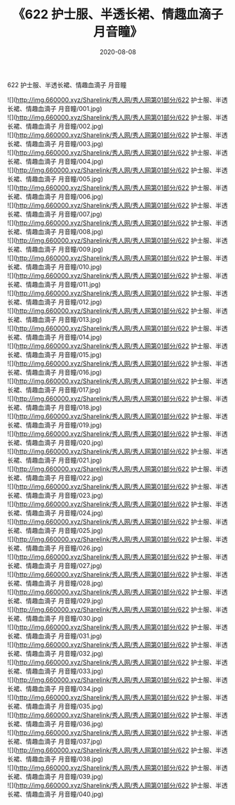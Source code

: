 ﻿---
layout: post
title:  《622 护士服、半透长裙、情趣血滴子 月音瞳》
date:   2020-08-08
img: http://img.660000.xyz/Sharelink/秀人网/秀人网第01部分/622 护士服、半透长裙、情趣血滴子 月音瞳/000.jpg
categories: [美女, 清纯, 唯美]
---

622 护士服、半透长裙、情趣血滴子 月音瞳

  ![](http://img.660000.xyz/Sharelink/秀人网/秀人网第01部分/622 护士服、半透长裙、情趣血滴子 月音瞳/001.jpg) <br> ![](http://img.660000.xyz/Sharelink/秀人网/秀人网第01部分/622 护士服、半透长裙、情趣血滴子 月音瞳/002.jpg) <br> ![](http://img.660000.xyz/Sharelink/秀人网/秀人网第01部分/622 护士服、半透长裙、情趣血滴子 月音瞳/003.jpg) <br> ![](http://img.660000.xyz/Sharelink/秀人网/秀人网第01部分/622 护士服、半透长裙、情趣血滴子 月音瞳/004.jpg) <br> ![](http://img.660000.xyz/Sharelink/秀人网/秀人网第01部分/622 护士服、半透长裙、情趣血滴子 月音瞳/005.jpg) <br> ![](http://img.660000.xyz/Sharelink/秀人网/秀人网第01部分/622 护士服、半透长裙、情趣血滴子 月音瞳/006.jpg) <br> ![](http://img.660000.xyz/Sharelink/秀人网/秀人网第01部分/622 护士服、半透长裙、情趣血滴子 月音瞳/007.jpg) <br> ![](http://img.660000.xyz/Sharelink/秀人网/秀人网第01部分/622 护士服、半透长裙、情趣血滴子 月音瞳/008.jpg) <br> ![](http://img.660000.xyz/Sharelink/秀人网/秀人网第01部分/622 护士服、半透长裙、情趣血滴子 月音瞳/009.jpg) <br> ![](http://img.660000.xyz/Sharelink/秀人网/秀人网第01部分/622 护士服、半透长裙、情趣血滴子 月音瞳/010.jpg) <br> ![](http://img.660000.xyz/Sharelink/秀人网/秀人网第01部分/622 护士服、半透长裙、情趣血滴子 月音瞳/011.jpg) <br> ![](http://img.660000.xyz/Sharelink/秀人网/秀人网第01部分/622 护士服、半透长裙、情趣血滴子 月音瞳/012.jpg) <br> ![](http://img.660000.xyz/Sharelink/秀人网/秀人网第01部分/622 护士服、半透长裙、情趣血滴子 月音瞳/013.jpg) <br> ![](http://img.660000.xyz/Sharelink/秀人网/秀人网第01部分/622 护士服、半透长裙、情趣血滴子 月音瞳/014.jpg) <br> ![](http://img.660000.xyz/Sharelink/秀人网/秀人网第01部分/622 护士服、半透长裙、情趣血滴子 月音瞳/015.jpg) <br> ![](http://img.660000.xyz/Sharelink/秀人网/秀人网第01部分/622 护士服、半透长裙、情趣血滴子 月音瞳/016.jpg) <br> ![](http://img.660000.xyz/Sharelink/秀人网/秀人网第01部分/622 护士服、半透长裙、情趣血滴子 月音瞳/017.jpg) <br> ![](http://img.660000.xyz/Sharelink/秀人网/秀人网第01部分/622 护士服、半透长裙、情趣血滴子 月音瞳/018.jpg) <br> ![](http://img.660000.xyz/Sharelink/秀人网/秀人网第01部分/622 护士服、半透长裙、情趣血滴子 月音瞳/019.jpg) <br> ![](http://img.660000.xyz/Sharelink/秀人网/秀人网第01部分/622 护士服、半透长裙、情趣血滴子 月音瞳/020.jpg) <br> ![](http://img.660000.xyz/Sharelink/秀人网/秀人网第01部分/622 护士服、半透长裙、情趣血滴子 月音瞳/021.jpg) <br> ![](http://img.660000.xyz/Sharelink/秀人网/秀人网第01部分/622 护士服、半透长裙、情趣血滴子 月音瞳/022.jpg) <br> ![](http://img.660000.xyz/Sharelink/秀人网/秀人网第01部分/622 护士服、半透长裙、情趣血滴子 月音瞳/023.jpg) <br> ![](http://img.660000.xyz/Sharelink/秀人网/秀人网第01部分/622 护士服、半透长裙、情趣血滴子 月音瞳/024.jpg) <br> ![](http://img.660000.xyz/Sharelink/秀人网/秀人网第01部分/622 护士服、半透长裙、情趣血滴子 月音瞳/025.jpg) <br> ![](http://img.660000.xyz/Sharelink/秀人网/秀人网第01部分/622 护士服、半透长裙、情趣血滴子 月音瞳/026.jpg) <br> ![](http://img.660000.xyz/Sharelink/秀人网/秀人网第01部分/622 护士服、半透长裙、情趣血滴子 月音瞳/027.jpg) <br> ![](http://img.660000.xyz/Sharelink/秀人网/秀人网第01部分/622 护士服、半透长裙、情趣血滴子 月音瞳/028.jpg) <br> ![](http://img.660000.xyz/Sharelink/秀人网/秀人网第01部分/622 护士服、半透长裙、情趣血滴子 月音瞳/029.jpg) <br> ![](http://img.660000.xyz/Sharelink/秀人网/秀人网第01部分/622 护士服、半透长裙、情趣血滴子 月音瞳/030.jpg) <br> ![](http://img.660000.xyz/Sharelink/秀人网/秀人网第01部分/622 护士服、半透长裙、情趣血滴子 月音瞳/031.jpg) <br> ![](http://img.660000.xyz/Sharelink/秀人网/秀人网第01部分/622 护士服、半透长裙、情趣血滴子 月音瞳/032.jpg) <br> ![](http://img.660000.xyz/Sharelink/秀人网/秀人网第01部分/622 护士服、半透长裙、情趣血滴子 月音瞳/033.jpg) <br> ![](http://img.660000.xyz/Sharelink/秀人网/秀人网第01部分/622 护士服、半透长裙、情趣血滴子 月音瞳/034.jpg) <br> ![](http://img.660000.xyz/Sharelink/秀人网/秀人网第01部分/622 护士服、半透长裙、情趣血滴子 月音瞳/035.jpg) <br> ![](http://img.660000.xyz/Sharelink/秀人网/秀人网第01部分/622 护士服、半透长裙、情趣血滴子 月音瞳/036.jpg) <br> ![](http://img.660000.xyz/Sharelink/秀人网/秀人网第01部分/622 护士服、半透长裙、情趣血滴子 月音瞳/037.jpg) <br> ![](http://img.660000.xyz/Sharelink/秀人网/秀人网第01部分/622 护士服、半透长裙、情趣血滴子 月音瞳/038.jpg) <br> ![](http://img.660000.xyz/Sharelink/秀人网/秀人网第01部分/622 护士服、半透长裙、情趣血滴子 月音瞳/039.jpg) <br> ![](http://img.660000.xyz/Sharelink/秀人网/秀人网第01部分/622 护士服、半透长裙、情趣血滴子 月音瞳/040.jpg) <br>